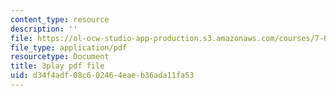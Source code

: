 ```yaml
---
content_type: resource
description: ''
file: https://ol-ocw-studio-app-production.s3.amazonaws.com/courses/7-014-introductory-biology-spring-2005/d34f4adf08c602464eaeb36ada11fa53_hWdAt9SzP0I.pdf
file_type: application/pdf
resourcetype: Document
title: 3play pdf file
uid: d34f4adf-08c6-0246-4eae-b36ada11fa53
---
```

